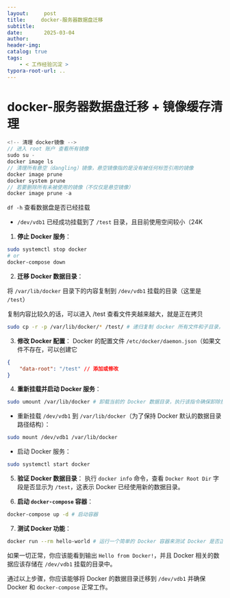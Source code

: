 ```yaml
---
layout:     post
title:     docker-服务器数据盘迁移 
subtitle:  
date:       2025-03-04
author:     
header-img: 
catalog: true
tags:
    - < 工作经验沉淀 >
typora-root-url: ..
---
```




# docker-服务器数据盘迁移 + 镜像缓存清理

 

```js
<!-- 清理 docker镜像 -->
// 进入 root 账户 查看所有镜像
sudo su -
docker image ls 
// 清理所有悬空（dangling）镜像，悬空镜像指的是没有被任何标签引用的镜像
docker image prune
docker system prune
// 若要删除所有未被使用的镜像（不仅仅是悬空镜像）
docker image prune -a
```



 `df -h` 查看数据盘是否已经挂载

- `/dev/vdb1` 已经成功挂载到了 `/test` 目录，且目前使用空间较小（24K

1. **停止 Docker 服务**：
```bash
sudo systemctl stop docker
# or
docker-compose down
```
2. **迁移 Docker 数据目录**：

  将 `/var/lib/docker` 目录下的内容复制到 `/dev/vdb1` 挂载的目录（这里是 `/test`）

  复制内容比较久的话，可以进入 /test 查看文件夹越来越大，就是正在拷贝
```bash
sudo cp -r -p /var/lib/docker/* /test/ # 递归复制 docker 所有文件和子目录，并保留文件权限和属性
```
3. **修改 Docker 配置**：
 Docker 的配置文件 `/etc/docker/daemon.json`（如果文件不存在，可以创建它
```json
{
    "data-root": "/test" // 添加或修改
}
```
4. **重新挂载并启动 Docker 服务**：
```bash
sudo umount /var/lib/docker # 卸载当前的 Docker 数据目录，执行该指令确保卸除挂载关系
```
- 重新挂载 `/dev/vdb1` 到 `/var/lib/docker`（为了保持 Docker 默认的数据目录路径结构）：

```bash
sudo mount /dev/vdb1 /var/lib/docker
```
- 启动 Docker 服务：

```bash
sudo systemctl start docker
```

5. **验证 Docker 数据目录**：
执行 `docker info` 命令，查看 `Docker Root Dir` 字段是否显示为 `/test`，这表示 Docker 已经使用新的数据目录。

6. **启动 `docker-compose` 容器**：

```bash
docker-compose up -d # 启动容器
```

7. **测试 Docker 功能**：
```bash
docker run --rm hello-world # 运行一个简单的 Docker 容器来测试 Docker 是否正常工作
```
如果一切正常，你应该能看到输出 `Hello from Docker!`，并且 Docker 相关的数据应该存储在 `/dev/vdb1` 挂载的目录中。

通过以上步骤，你应该能够将 Docker 的数据目录迁移到 `/dev/vdb1` 并确保 Docker 和 `docker-compose` 正常工作。
